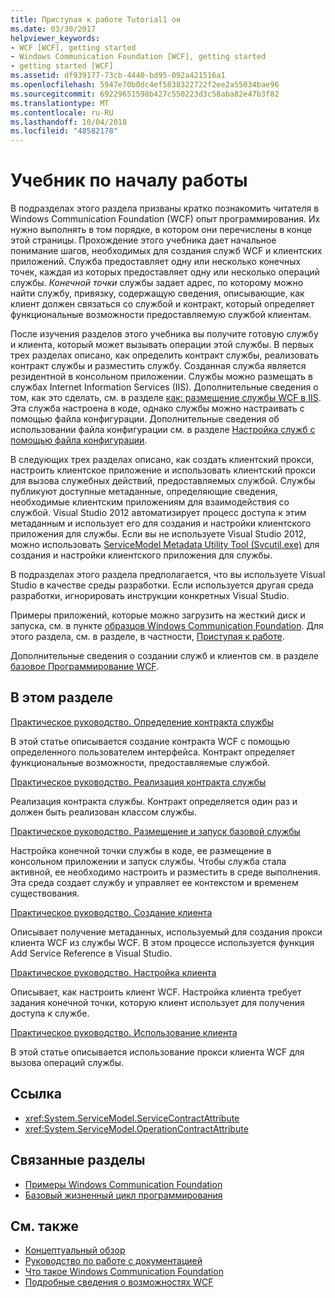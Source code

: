 ```yaml
---
title: Приступая к работе Tutorial1 он
ms.date: 03/30/2017
helpviewer_keywords:
- WCF [WCF], getting started
- Windows Communication Foundation [WCF], getting started
- getting started [WCF]
ms.assetid: df939177-73cb-4440-bd95-092a421516a1
ms.openlocfilehash: 5947e70b0dc4ef5838322722f2ee2a55034bae96
ms.sourcegitcommit: 69229651598b427c550223d3c58aba82e47b3f82
ms.translationtype: MT
ms.contentlocale: ru-RU
ms.lasthandoff: 10/04/2018
ms.locfileid: "48582178"
---
```

# <a name="getting-started-tutorial"></a>Учебник по началу работы
В подразделах этого раздела призваны кратко познакомить читателя в Windows Communication Foundation (WCF) опыт программирования. Их нужно выполнять в том порядке, в котором они перечислены в конце этой страницы. Прохождение этого учебника дает начальное понимание шагов, необходимых для создания служб WCF и клиентских приложений. Служба предоставляет одну или несколько конечных точек, каждая из которых предоставляет одну или несколько операций службы. *Конечной точки* службы задает адрес, по которому можно найти службу, привязку, содержащую сведения, описывающие, как клиент должен связаться со службой и контракт, который определяет функциональные возможности предоставляемую службой клиентам.

 После изучения разделов этого учебника вы получите готовую службу и клиента, который может вызывать операции этой службы. В первых трех разделах описано, как определить контракт службы, реализовать контракт службы и разместить службу. Созданная служба является резидентной в консольном приложении. Службы можно размещать в службах Internet Information Services (IIS). Дополнительные сведения о том, как это сделать, см. в разделе [как: размещение службы WCF в IIS](../../../docs/framework/wcf/feature-details/how-to-host-a-wcf-service-in-iis.md). Эта служба настроена в коде, однако службы можно настраивать с помощью файла конфигурации. Дополнительные сведения об использовании файла конфигурации см. в разделе [Настройка служб с помощью файла конфигурации](../../../docs/framework/wcf/configuring-services-using-configuration-files.md).

 В следующих трех разделах описано, как создать клиентский прокси, настроить клиентское приложение и использовать клиентский прокси для вызова служебных действий, предоставляемых службой. Службы публикуют доступные метаданные, определяющие сведения, необходимые клиентским приложениям для взаимодействия со службой. Visual Studio 2012 автоматизирует процесс доступа к этим метаданным и использует его для создания и настройки клиентского приложения для службы. Если вы не используете Visual Studio 2012, можно использовать [ServiceModel Metadata Utility Tool (Svcutil.exe)](../../../docs/framework/wcf/servicemodel-metadata-utility-tool-svcutil-exe.md) для создания и настройки клиентского приложения для службы.

В подразделах этого раздела предполагается, что вы используете Visual Studio в качестве среды разработки. Если используется другая среда разработки, игнорировать инструкции конкретных Visual Studio.

Примеры приложений, которые можно загрузить на жесткий диск и запуска, см. в пункте [образцов Windows Communication Foundation](https://msdn.microsoft.com/library/8ec9d192-5d81-4f64-bfd3-90c5e5858c91). Для этого раздела, см. в разделе, в частности, [Приступая к работе](../../../docs/framework/wcf/samples/getting-started-sample.md).

Дополнительные сведения о создании служб и клиентов см. в разделе [базовое Программирование WCF](../../../docs/framework/wcf/basic-wcf-programming.md).

## <a name="in-this-section"></a>В этом разделе
 [Практическое руководство. Определение контракта службы](../../../docs/framework/wcf/how-to-define-a-wcf-service-contract.md)

 В этой статье описывается создание контракта WCF с помощью определенного пользователем интерфейса. Контракт определяет функциональные возможности, предоставляемые службой.

 [Практическое руководство. Реализация контракта службы](../../../docs/framework/wcf/how-to-implement-a-wcf-contract.md)

 Реализация контракта службы. Контракт определяется один раз и должен быть реализован классом службы.

 [Практическое руководство. Размещение и запуск базовой службы](../../../docs/framework/wcf/how-to-host-and-run-a-basic-wcf-service.md)

 Настройка конечной точки службы в коде, ее размещение в консольном приложении и запуск службы. Чтобы служба стала активной, ее необходимо настроить и разместить в среде выполнения. Эта среда создает службу и управляет ее контекстом и временем существования.

 [Практическое руководство. Создание клиента](../../../docs/framework/wcf/how-to-create-a-wcf-client.md)

 Описывает получение метаданных, используемый для создания прокси клиента WCF из службы WCF. В этом процессе используется функция Add Service Reference в Visual Studio.

 [Практическое руководство. Настройка клиента](../../../docs/framework/wcf/how-to-configure-a-basic-wcf-client.md)

 Описывает, как настроить клиент WCF. Настройка клиента требует задания конечной точки, которую клиент использует для получения доступа к службе.

 [Практическое руководство. Использование клиента](../../../docs/framework/wcf/how-to-use-a-wcf-client.md)

 В этой статье описывается использование прокси клиента WCF для вызова операций службы.

## <a name="reference"></a>Ссылка

- <xref:System.ServiceModel.ServiceContractAttribute>
- <xref:System.ServiceModel.OperationContractAttribute>

## <a name="related-sections"></a>Связанные разделы

- [Примеры Windows Communication Foundation](https://msdn.microsoft.com/library/8ec9d192-5d81-4f64-bfd3-90c5e5858c91)
- [Базовый жизненный цикл программирования](../../../docs/framework/wcf/basic-programming-lifecycle.md)

## <a name="see-also"></a>См. также

- [Концептуальный обзор](../../../docs/framework/wcf/conceptual-overview.md)
- [Руководство по работе с документацией](../../../docs/framework/wcf/guide-to-the-documentation.md)
- [Что такое Windows Communication Foundation](../../../docs/framework/wcf/whats-wcf.md)
- [Подробные сведения о возможностях WCF](../../../docs/framework/wcf/feature-details/index.md)